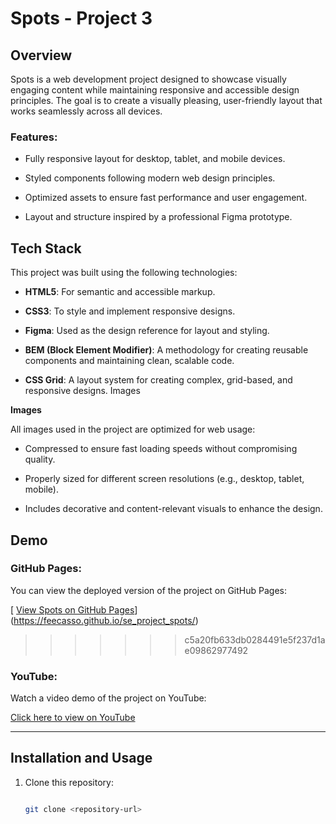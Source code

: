 # Spots - Project 3

## Overview

Spots is a web development project designed to showcase visually engaging content while maintaining responsive and accessible design principles. The goal is to create a visually pleasing, user-friendly layout that works seamlessly across all devices.

### Features:

- Fully responsive layout for desktop, tablet, and mobile devices.

- Styled components following modern web design principles.

- Optimized assets to ensure fast performance and user engagement.

- Layout and structure inspired by a professional Figma prototype.

## Tech Stack

This project was built using the following technologies:

- **HTML5**: For semantic and accessible markup.

- **CSS3**: To style and implement responsive designs.

- **Figma**: Used as the design reference for layout and styling.

- **BEM (Block Element Modifier)**: A methodology for creating reusable components and maintaining clean, scalable code.

- **CSS Grid**: A layout system for creating complex, grid-based, and responsive
  designs.
  Images

**Images**

All images used in the project are optimized for web usage:

- Compressed to ensure fast loading speeds without compromising quality.

- Properly sized for different screen resolutions (e.g., desktop, tablet, mobile).

- Includes decorative and content-relevant visuals to enhance the design.

## Demo

### GitHub Pages:

You can view the deployed version of the project on GitHub Pages:

[
[View Spots on GitHub Pages](#)](https://feecasso.github.io/se_project_spots/)

> > > > > > > c5a20fb633db0284491e5f237d1ae09862977492

### YouTube:

Watch a video demo of the project on YouTube:

[Click here to view on YouTube](#)

---

## Installation and Usage

1. Clone this repository:

   ```bash

   git clone <repository-url>
   ```
